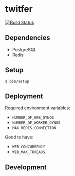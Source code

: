 # twitfer

[![Build Status](https://travis-ci.com/zamakkat/twitfer.svg?token=bCR1V8MpYjHu4przYp1u&branch=master)](https://travis-ci.com/zamakkat/twitfer)

## Dependencies
- PostgreSQL
- Redis

## Setup
```
$ bin/setup
```

## Deployment
Required environment variables:
- `NUMBER_OF_WEB_DYNOS`
- `NUMBER_OF_WORKER_DYNOS`
- `MAX_REDIS_CONNECTION`

Good to have:
- `WEB_CONCURRENCY`
- `WEB_MAX_THREADS`

## Development
